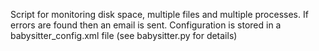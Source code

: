 Script for monitoring disk space, multiple files and multiple processes.
If errors are found then an email is sent.
Configuration is stored in a babysitter_config.xml file 
(see babysitter.py for details)